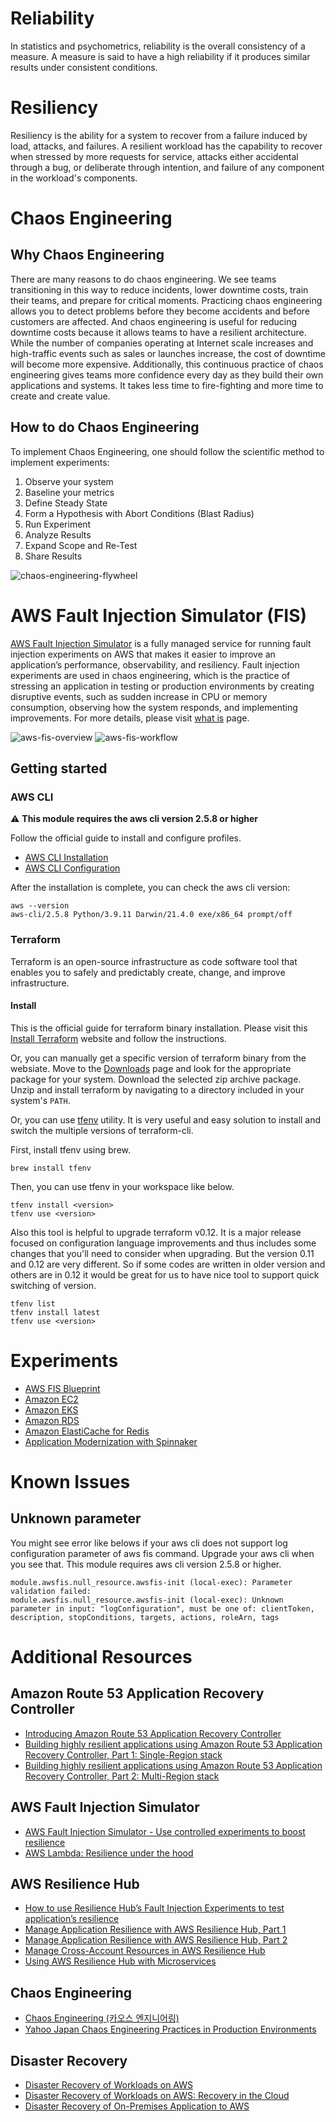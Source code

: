 # Reliability
In statistics and psychometrics, reliability is the overall consistency of a measure. A measure is said to have a high reliability if it produces similar results under consistent conditions.

# Resiliency
Resiliency is the ability for a system to recover from a failure induced by load, attacks, and failures. A resilient workload has the capability to recover when stressed by more requests for service, attacks either accidental through a bug, or deliberate through intention, and failure of any component in the workload's components.

# Chaos Engineering
## Why Chaos Engineering
There are many reasons to do chaos engineering. We see teams transitioning in this way to reduce incidents, lower downtime costs, train their teams, and prepare for critical moments. Practicing chaos engineering allows you to detect problems before they become accidents and before customers are affected. And chaos engineering is useful for reducing downtime costs because it allows teams to have a resilient architecture. While the number of companies operating at Internet scale increases and high-traffic events such as sales or launches increase, the cost of downtime will become more expensive. Additionally, this continuous practice of chaos engineering gives teams more confidence every day as they build their own applications and systems. It takes less time to fire-fighting and more time to create and create value.

## How to do Chaos Engineering
To implement Chaos Engineering, one should follow the scientific method to implement experiments:
1. Observe your system
1. Baseline your metrics
1. Define Steady State
1. Form a Hypothesis with Abort Conditions (Blast Radius)
1. Run Experiment
1. Analyze Results
1. Expand Scope and Re-Test
1. Share Results

![chaos-engineering-flywheel](images/chaos-engineering-flywheel.png)

# AWS Fault Injection Simulator (FIS)
[AWS Fault Injection Simulator](https://aws.amazon.com/fis/) is a fully managed service for running fault injection experiments on AWS that makes it easier to improve an application’s performance, observability, and resiliency. Fault injection experiments are used in chaos engineering, which is the practice of stressing an application in testing or production environments by creating disruptive events, such as sudden increase in CPU or memory consumption, observing how the system responds, and implementing improvements. For more details, please visit [what is](https://docs.aws.amazon.com/fis/latest/userguide/what-is.html) page.

![aws-fis-overview](images/aws-fis-overview.png)
![aws-fis-workflow](images/aws-fis-workflow.png)

## Getting started
### AWS CLI
:warning: **This module requires the aws cli version 2.5.8 or higher**

Follow the official guide to install and configure profiles.
- [AWS CLI Installation](https://docs.aws.amazon.com/cli/latest/userguide/cli-chap-install.html)
- [AWS CLI Configuration](https://docs.aws.amazon.com/cli/latest/userguide/cli-configure-profiles.html)

After the installation is complete, you can check the aws cli version:
```
aws --version
aws-cli/2.5.8 Python/3.9.11 Darwin/21.4.0 exe/x86_64 prompt/off
```

### Terraform
Terraform is an open-source infrastructure as code software tool that enables you to safely and predictably create, change, and improve infrastructure.

#### Install
This is the official guide for terraform binary installation. Please visit this [Install Terraform](https://learn.hashicorp.com/tutorials/terraform/install-cli) website and follow the instructions.

Or, you can manually get a specific version of terraform binary from the websiate. Move to the [Downloads](https://www.terraform.io/downloads.html) page and look for the appropriate package for your system. Download the selected zip archive package. Unzip and install terraform by navigating to a directory included in your system's `PATH`.

Or, you can use [tfenv](https://github.com/tfutils/tfenv) utility. It is very useful and easy solution to install and switch the multiple versions of terraform-cli.

First, install tfenv using brew.
```
brew install tfenv
```
Then, you can use tfenv in your workspace like below.
```
tfenv install <version>
tfenv use <version>
```
Also this tool is helpful to upgrade terraform v0.12. It is a major release focused on configuration language improvements and thus includes some changes that you'll need to consider when upgrading. But the version 0.11 and 0.12 are very different. So if some codes are written in older version and others are in 0.12 it would be great for us to have nice tool to support quick switching of version.
```
tfenv list
tfenv install latest
tfenv use <version>
```

# Experiments
- [AWS FIS Blueprint](https://github.com/Young-ook/terraform-aws-fis/tree/main/examples/blueprint)
- [Amazon EC2](https://github.com/Young-ook/terraform-aws-fis/blob/main/examples/ec2)
- [Amazon EKS](https://github.com/Young-ook/terraform-aws-fis/blob/main/examples/eks)
- [Amazon RDS](https://github.com/Young-ook/terraform-aws-fis/blob/main/examples/rds)
- [Amazon ElastiCache for Redis](https://github.com/Young-ook/terraform-aws-fis/blob/main/examples/redis)
- [Application Modernization with Spinnaker](https://github.com/Young-ook/terraform-aws-spinnaker/tree/main/examples/aws-modernization-with-spinnaker)

# Known Issues
## Unknown parameter
You might see error like belows if your aws cli does not support log configuration parameter of aws fis command. Upgrade your aws cli when you see that. This module requires aws cli version 2.5.8 or higher.
```
module.awsfis.null_resource.awsfis-init (local-exec): Parameter validation failed:
module.awsfis.null_resource.awsfis-init (local-exec): Unknown parameter in input: "logConfiguration", must be one of: clientToken, description, stopConditions, targets, actions, roleArn, tags
```

# Additional Resources
## Amazon Route 53 Application Recovery Controller
- [Introducing Amazon Route 53 Application Recovery Controller](https://aws.amazon.com/blogs/aws/amazon-route-53-application-recovery-controller/)
- [Building highly resilient applications using Amazon Route 53 Application Recovery Controller, Part 1: Single-Region stack](https://aws.amazon.com/blogs/networking-and-content-delivery/building-highly-resilient-applications-using-amazon-route-53-application-recovery-controller-part-1-single-region-stack/)
- [Building highly resilient applications using Amazon Route 53 Application Recovery Controller, Part 2: Multi-Region stack](https://aws.amazon.com/blogs/networking-and-content-delivery/building-highly-resilient-applications-using-amazon-route-53-application-recovery-controller-part-2-multi-region-stack/)

## AWS Fault Injection Simulator
- [AWS Fault Injection Simulator - Use controlled experiments to boost resilience](https://aws.amazon.com/blogs/aws/aws-fault-injection-simulator-use-controlled-experiments-to-boost-resilience/)
- [AWS Lambda: Resilience under the hood](https://aws.amazon.com/blogs/compute/aws-lambda-resilience-under-the-hood/)

## AWS Resilience Hub
- [How to use Resilience Hub’s Fault Injection Experiments to test application’s resilience](https://aws.amazon.com/blogs/mt/how-to-use-resiliency-hubs-fault-injection-experiments-to-test-applications-resilience/)
- [Manage Application Resilience with AWS Resilience Hub, Part 1](https://youtu.be/Hp9waMg2258)
- [Manage Application Resilience with AWS Resilience Hub, Part 2](https://youtu.be/NTvtkWlosjo)
- [Manage Cross-Account Resources in AWS Resilience Hub](https://youtu.be/HU26PSkcIr4)
- [Using AWS Resilience Hub with Microservices](https://youtu.be/oWCzzYLGLoY)

## Chaos Engineering
- [Chaos Engineering (카오스 엔지니어링)](https://youngookkim.tistory.com/48)
- [Yahoo Japan Chaos Engineering Practices in Production Environments](https://speakerdeck.com/techverse_2022/yahoo-japan-practices-chaos-engineering-in-production-environments)

## Disaster Recovery
- [Disaster Recovery of Workloads on AWS](https://youtu.be/cJZw5mrxryA)
- [Disaster Recovery of Workloads on AWS: Recovery in the Cloud](https://docs.aws.amazon.com/whitepapers/latest/disaster-recovery-workloads-on-aws/disaster-recovery-workloads-on-aws.html)
- [Disaster Recovery of On-Premises Application to AWS](https://docs.aws.amazon.com/whitepapers/latest/disaster-recovery-of-on-premises-applications-to-aws/abstract-and-introduction.html)
